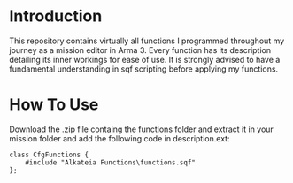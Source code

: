 # Introduction
This repository contains virtually all functions I programmed throughout my journey as a mission editor in Arma 3. Every function has its description detailing its inner workings for ease of use. It is strongly advised to have a fundamental understanding in sqf scripting before applying my functions.

# How To Use
Download the .zip file containg the functions folder and extract it in your mission folder and add the following code in description.ext:

```
class CfgFunctions {
	#include "Alkateia Functions\functions.sqf"
};
```
